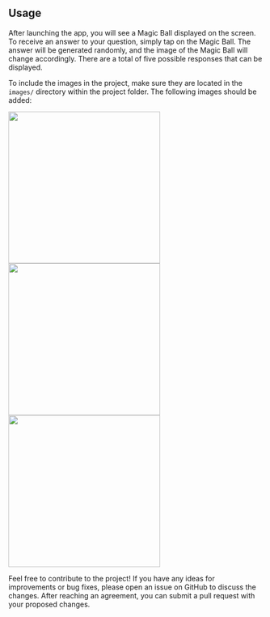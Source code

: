 <h2>Usage</h2>

<p>After launching the app, you will see a Magic Ball displayed on the screen. To receive an answer to your question, simply tap on the Magic Ball. The answer will be generated randomly, and the image of the Magic Ball will change accordingly. There are a total of five possible responses that can be displayed.</p>

<p>To include the images in the project, make sure they are located in the <code>images/</code> directory within the project folder. The following images should be added:</p>

<img src="images/Simulator Screen Shot - iPhone 14 Pro - 2023-04-25 at 23.33.05.png" width="300">

<img src="images/Simulator Screen Shot - iPhone 14 Pro - 2023-04-25 at 23.33.08.png" width="300">

<img src="images/Simulator Screen Shot - iPhone 14 Pro - 2023-04-25 at 23.33.15.png" width="300">

<p>Feel free to contribute to the project! If you have any ideas for improvements or bug fixes, please open an issue on GitHub to discuss the changes. After reaching an agreement, you can submit a pull request with your proposed changes.</p>
